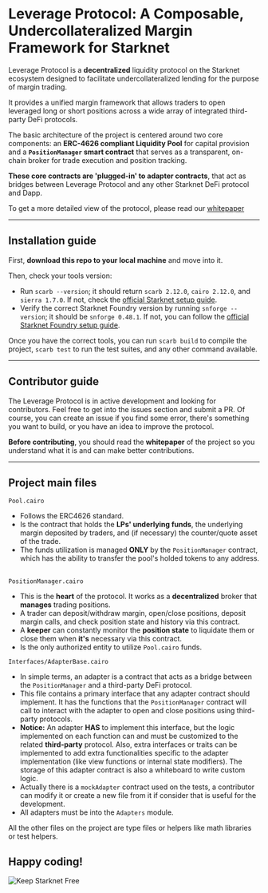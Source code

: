 # Leverage Protocol: A Composable, Undercollateralized Margin Framework for Starknet 

Leverage Protocol is a **decentralized** liquidity protocol on the Starknet ecosystem designed to facilitate undercollateralized lending for the purpose of margin trading. 

It provides a unified margin framework that allows traders to open leveraged long or short positions across a wide array of integrated third-party DeFi protocols. 

The basic architecture of the project is centered around two core components: an **ERC-4626 compliant Liquidity Pool** for capital provision and a **`PositionManager` smart contract** that serves as a transparent, on-chain broker for trade execution and position tracking.

**These core contracts are 'plugged-in' to adapter contracts**, that act as bridges between Leverage Protocol and any other Starknet DeFi protocol and Dapp. 

To get a more detailed view of the protocol, please read our [whitepaper](whitepaper.pdf)


---
## Installation guide
First, **download this repo to your local machine** and move into it.

Then, check your tools version: 
- Run `scarb --version`; it should return `scarb 2.12.0`, `cairo 2.12.0`, and `sierra 1.7.0`. If not, check the [official Starknet setup guide](https://docs.starknet.io/build/quickstart/environment-setup).
- Verify the correct Starknet Foundry version by running `snforge --version`; it should be `snforge 0.48.1`. If not, you can follow the [official Starknet Foundry setup guide](https://foundry-rs.github.io/starknet-foundry/getting-started/installation.html).

Once you have the correct tools, you can run `scarb build` to compile the project, `scarb test` to run the test suites, and any other command available. 


---
## Contributor guide
The Leverage Protocol is in active development and looking for contributors. Feel free to get into the issues section and submit a PR. Of course, you can create an issue if you find some error, there's something you want to build, or you have an idea to improve the protocol. 

**Before contributing**, you should read the **whitepaper** of the project so you understand what it is and can make better contributions. 

---
## Project main files 
`Pool.cairo`
- Follows the ERC4626 standard. 
- Is the contract that holds the **LPs' underlying funds**, the underlying margin deposited by traders, and (if necessary) the counter/quote asset of the trade.
- The funds utilization is managed **ONLY** by the `PositionManager` contract, which has the ability to transfer the pool's holded tokens to any address.  

`PositionManager.cairo`
- This is the **heart** of the protocol. It works as a **decentralized** broker that **manages** trading positions. 
- A trader can deposit/withdraw margin, open/close positions, deposit margin calls, and check position state and history via this contract. 
- A **keeper** can constantly monitor the **position state** to liquidate them or close them when **it's** necessary via this contract. 
- Is the only authorized entity to utilize `Pool.cairo` funds. 

`Interfaces/AdapterBase.cairo`
- In simple terms, an adapter is a contract that acts as a bridge between the `PositionManager` and a third-party DeFi protocol. 
- This file contains a primary interface that any adapter contract should implement. It has the functions that the `PositionManager` contract will call to interact with the adapter to open and close positions using third-party protocols. 
- **Notice:** An adapter **HAS** to implement this interface, but the logic implemented on each function can and must be customized to the related **third-party** protocol. Also, extra interfaces or traits can be implemented to add extra functionalities specific to the adapter implementation (like view functions or internal state modifiers). The storage of this adapter contract is also a whiteboard to write custom logic.
- Actually there is a `mockAdapter` contract used on the tests, a contributor can modify it or create a new file from it if consider that is useful for the development. 
- All adapters must be into the `Adapters` module. 

All the other files on the project are type files or helpers like math libraries or test helpers. 

## Happy coding!
![Keep Starknet Free](https://media.giphy.com/media/v1.Y2lkPTc5MGI3NjExa2RqMnUwaWF2cm02MXp5dGVldzJia3dsZ2JpdGQzZHhscDQ4aXkxbSZlcD12MV9naWZzX3NlYXJjaCZjdD1n/O1AkPwu1MqGokR7IFx/giphy.gif)